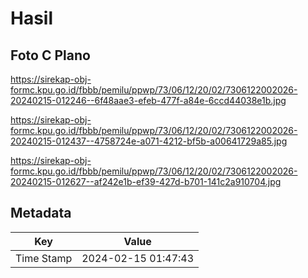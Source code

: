 # Hasil

## Foto C Plano

https://sirekap-obj-formc.kpu.go.id/fbbb/pemilu/ppwp/73/06/12/20/02/7306122002026-20240215-012246--6f48aae3-efeb-477f-a84e-6ccd44038e1b.jpg

https://sirekap-obj-formc.kpu.go.id/fbbb/pemilu/ppwp/73/06/12/20/02/7306122002026-20240215-012437--4758724e-a071-4212-bf5b-a00641729a85.jpg

https://sirekap-obj-formc.kpu.go.id/fbbb/pemilu/ppwp/73/06/12/20/02/7306122002026-20240215-012627--af242e1b-ef39-427d-b701-141c2a910704.jpg


## Metadata

| Key        | Value               |
| ---------- | ------------------- |
| Time Stamp | 2024-02-15 01:47:43 |



